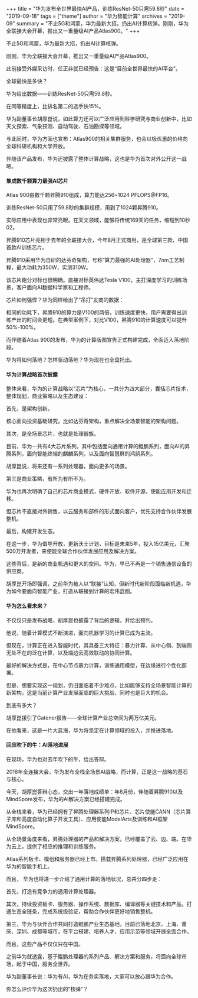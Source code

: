 +++
title = "华为发布全世界最快AI产品，训练ResNet-50只需59.8秒"
date = "2019-09-18"
tags = ["theme"]
author = "华为智能计算"
archives = "2019-09"
summary = "不止5G和鸿蒙，华为最新大招，扔出AI计算核弹。刚刚，华为全联接大会开幕，推出又一重量级AI产品Atlas900。"
+++

不止5G和鸿蒙，华为最新大招，扔出AI计算核弹。

刚刚，华为全联接大会开幕，推出又一重量级AI产品Atlas900。

此前接受外媒采访时，任正非就已经预告：这是“目前全世界最快的AI平台”。

全球最快是多快？

华为给出数据——训练ResNet-50只需59.8秒。

在同等精度上，比排名第二的选手快15%。

华为副董事长胡厚崑说，如此算力还可以广泛应用到科学研究与商业创新中，比如天文探索、气象预测、自动驾驶、石油勘探等领域。

与此同时，华为方面也宣布：Atlas900的相关集群服务，也会以极优惠的价格向全球科研机构和大学开放。

伴随该产品发布，华为还披露了整体计算战略，这也是华为首次对外公开这一战略。

#### 集成数千颗算力最强AI芯片

Atlas 900由数千颗昇腾910组成，算力能达256~1024 PFLOPS@FP16。

训练ResNet-50只用了59.8秒的集群规模，用到了1024颗昇腾910。

实际应用中表现也非常亮眼。在天文领域，能够将传统169天的任务，缩短到10秒02。

昇腾910芯片亮相于去年的全联接大会，今年8月正式商用，是全球第三款、中国首款AI训练芯片。

昇腾910采用华为自研的达芬奇架构，号称“算力最强的AI处理器”，7nm工艺制程，最大功耗为350W，实测310W。

该芯片跑分对标也很明确。直接对标英伟达Tesla V100，主打深度学习的训练场景，客户面向AI数据科学家和工程师。

芯片如何强悍？华为同样给出了“吊打”友商的数据：

相同的功耗下，昇腾910的算力是V100的两倍，训练速度更快，用户需要得出训练产出的时间会更短。在典型案例下，对比V100，昇腾910的计算速度可以提升50%-100%。

而伴随着Atlas 900的发布，华为的计算版图宣告正式构建完成，全面迈入落地阶段。

华为将如何落地？怎样驱动落地？华为现在也全盘托出。

#### 华为计算战略首次披露

整体来看，华为的计算战略以“芯片”为核心，一共分为四大部分，囊括芯片技术，整体规划，商业策略以及生态建设：

首先，是架构创新。

核心面向投资基础研究，比如达芬奇架构，重点解决全场景智能的架构问题。

其次，是全场景芯片，也就是处理器族。

目前，华为一共有4大芯片系列，其中包括面向通用计算的鲲鹏系列，面向AI的昇腾系列，面向智能终端的麒麟系列，以及面向智慧屏的鸿鹄系列。

胡厚崑说，将来还有一系列处理器，面向更多的场景。

第三是商业策略，有所为有所不为。

华为也再次明确了自己的芯片商业模式，硬件开放、软件开源，使能应用开发和迁移。

但芯片不直接对外销售，以云服务和部件的形式面向客户，优先支持合作伙伴发展整机。

最后，构建开发生态。

在这一步，华为倡导开放，更新沃土计划，目标是未来5年，投入15亿美元，汇聚500万开发者，来使能全球合作伙伴发展应用及解决方案。

这些背后，是新的商业机遇和更大的空间。华为，早已不再是一个销售通信设备的供应商。

胡厚崑开场即强调，之前华为被人以“联接”认知，但新时代新阶段面临新机遇，华为如今要面向智能产业，打造从联接到计算的宏伟蓝图。

#### 华为怎么看未来？

不仅仅只是发布战略，胡厚崑也披露了背后的逻辑，并给出预判。

他说，随着计算模式不断演进，面向机器学习的计算已成为主流。

但现在，计算正在进入智能时代，其具备三大特征：暴力计算、从中心侧、到端侧无处不在的泛在计算，以及端边云高效联动的协同计算。

最好的解决方式是，在中心节点暴力计算，训练通用模型，在边缘进行个性化部署。

但是，想要实现这一规划，仍旧面临着不少难点，比如能够支持全场景智能计算的新架构，这是当前计算产业发展面临的巨大挑战，同时也是巨大的机会。

到底有多大？

胡厚崑援引了Gatener报告——全球计算产业总空间为两万亿美元。

在他看来，这是一片大蓝海，华为将坚定在计算领域的投入，并推进落地。

#### 回应吹下的牛：AI落地进展

在现场，华为也对去年吹下的牛，给出答辩。

2018年全连接大会，华为发布全栈全场景AI战略，而计算，正是这一战略的基石与核心。

今天，胡厚崑答辩心态，交出一年落地成绩单：年8月份，伴随着昇腾910以及MindSpore发布，华为的AI解决方案已经搭建完成。

从全栈来看，华为已经拥有了昇腾处理器系列IP和芯片、芯片使能CANN（芯片算子库和高度自动化算子开发工具）、应用使能ModelArts及训练和AI框架MindSpore。

从全场景角度来看，昇腾处理器的产品和解决方案，已经覆盖了云、边、端。在华为云上，提供了相应的推理和训练服务。

Atlas系列板卡、模组和服务器已经上市。搭载昇腾系列处理器，已经广泛应用在华为的智能手机上。

而且， 华为也将进一步介绍了通用计算的落地状况，总共分四步走：

首先，打造有竞争力的通用计算处理器。

其次，持续投资板卡、服务器、操作系统、数据库、编译器等关键技术和产品，打通生态全链条，完成系统级验证，帮助合作伙伴更好地销售整机。

第三，华为与伙伴合作共同打造鲲鹏产业生态基地，目前已落地北京、上海、重庆、深圳、成都等城市，在平台搭建、培养人才、应用示范等领域开展全面合作。

而且，这些产品不仅仅只在中国。

之前华为就透露，基于鲲鹏处理器的系列产品、解决方案和服务，将面向全球市场，起于中国，服务全世界。

华为副董事长说：华为有AI，华为在务实落地，大家可以放心跟华为合作。

你怎么评价华为这次扔出的“核弹”？
